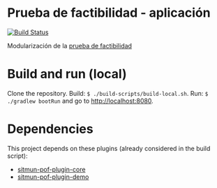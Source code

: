 # Prueba de factibilidad - aplicación
[![Build Status](https://travis-ci.org/OpenSITMUN/sitmun-pof-app-pof.svg?branch=master)](https://travis-ci.org/OpenSITMUN/sitmun-pof-app-pof)

Modularización de la [prueba de factibilidad](https://github.com/OpenSITMUN/prueba-de-factibilidad)

# Build and run (local)
Clone the repository.
Build: `$ ./build-scripts/build-local.sh`.
Run: `$ ./gradlew bootRun` and go to <http://localhost:8080>.

# Dependencies
This project depends on these plugins (already considered in the build script):

- [sitmun-pof-plugin-core](https://github.com/OpenSITMUN/sitmun-pof-plugin-core)
- [sitmun-pof-plugin-demo](https://github.com/OpenSITMUN/sitmun-pof-plugin-demo)
